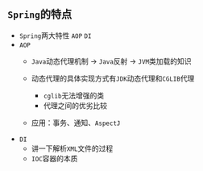 ## `Spring`的特点
* `Spring`两大特性 `AOP` `DI`
* `AOP`
    * `Java`动态代理机制 -> `Java`反射 -> `JVM`类加载的知识
    
    * 动态代理的具体实现方式有`JDK`动态代理和`CGLIB`代理 
        * `cglib`无法增强的类 
        * 代理之间的优劣比较
    * 应用：事务、通知、`AspectJ`
* `DI`
    * 讲一下解析`XML`文件的过程 
    * `IOC`容器的本质

